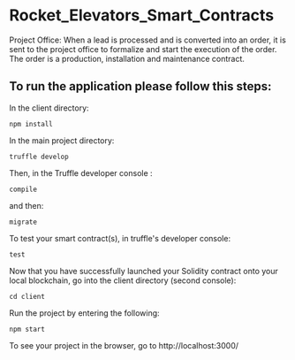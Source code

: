 # Rocket_Elevators_Smart_Contracts

Project Office: When a lead is processed and is converted into an order, it is sent to the project office to formalize and start the execution of the order. The order is a production, installation and maintenance contract.

## To run the application please follow this steps:

In the client directory:

```
npm install
```

In the main project directory:

```
truffle develop
```

Then, in the Truffle developer console :

```
compile
```

and then:

```
migrate
```

To test your smart contract(s), in truffle's developer console:

```
test
```

Now that you have successfully launched your Solidity contract onto your local blockchain, go into the client directory (second console):

```
cd client
```

Run the project by entering the following:

```
npm start
```

To see your project in the browser, go to http://localhost:3000/
